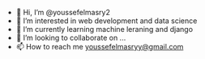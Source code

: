 - 👋 Hi, I’m @youssefelmasry2
- 👀 I’m interested in web development and data science 
- 🌱 I’m currently learning machine leraning and django 
- 💞️ I’m looking to collaborate on ...
- 📫 How to reach me youssefelmasryy@gmail.com

<!---
youssefelmasry2/youssefelmasry2 is a ✨ special ✨ repository because its `README.md` (this file) appears on your GitHub profile.
You can click the Preview link to take a look at your changes.
--->
